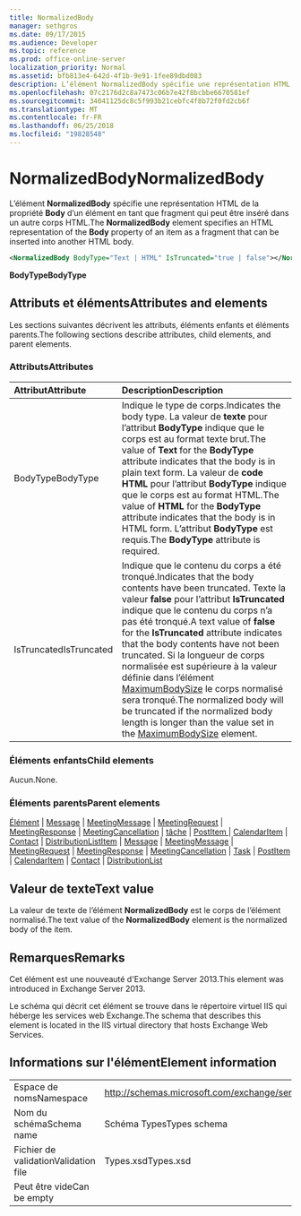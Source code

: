 ```yaml
---
title: NormalizedBody
manager: sethgros
ms.date: 09/17/2015
ms.audience: Developer
ms.topic: reference
ms.prod: office-online-server
localization_priority: Normal
ms.assetid: bfb813e4-642d-4f1b-9e91-1fee89dbd083
description: L’élément NormalizedBody spécifie une représentation HTML de la propriété Body d’un élément en tant que fragment qui peut être inséré dans un autre corps HTML.
ms.openlocfilehash: 07c2176d2c8a7473c06b7e42f8bcbbe6670581ef
ms.sourcegitcommit: 34041125dc8c5f993b21cebfc4f8b72f0fd2cb6f
ms.translationtype: MT
ms.contentlocale: fr-FR
ms.lasthandoff: 06/25/2018
ms.locfileid: "19828548"
---
```

# <a name="normalizedbody"></a><span data-ttu-id="0f710-103">NormalizedBody</span><span class="sxs-lookup"><span data-stu-id="0f710-103">NormalizedBody</span></span>

<span data-ttu-id="0f710-104">L’élément **NormalizedBody** spécifie une représentation HTML de la propriété **Body** d’un élément en tant que fragment qui peut être inséré dans un autre corps HTML.</span><span class="sxs-lookup"><span data-stu-id="0f710-104">The **NormalizedBody** element specifies an HTML representation of the **Body** property of an item as a fragment that can be inserted into another HTML body.</span></span> 
  
```XML
<NormalizedBody BodyType="Text | HTML" IsTruncated="true | false"></NormalizedBody>
```

 <span data-ttu-id="0f710-105">**BodyType**</span><span class="sxs-lookup"><span data-stu-id="0f710-105">**BodyType**</span></span>
## <a name="attributes-and-elements"></a><span data-ttu-id="0f710-106">Attributs et éléments</span><span class="sxs-lookup"><span data-stu-id="0f710-106">Attributes and elements</span></span>

<span data-ttu-id="0f710-107">Les sections suivantes décrivent les attributs, éléments enfants et éléments parents.</span><span class="sxs-lookup"><span data-stu-id="0f710-107">The following sections describe attributes, child elements, and parent elements.</span></span>
  
### <a name="attributes"></a><span data-ttu-id="0f710-108">Attributs</span><span class="sxs-lookup"><span data-stu-id="0f710-108">Attributes</span></span>

|<span data-ttu-id="0f710-109">**Attribut**</span><span class="sxs-lookup"><span data-stu-id="0f710-109">**Attribute**</span></span>|<span data-ttu-id="0f710-110">**Description**</span><span class="sxs-lookup"><span data-stu-id="0f710-110">**Description**</span></span>|
|:-----|:-----|
|<span data-ttu-id="0f710-111">BodyType</span><span class="sxs-lookup"><span data-stu-id="0f710-111">BodyType</span></span>  <br/> |<span data-ttu-id="0f710-112">Indique le type de corps.</span><span class="sxs-lookup"><span data-stu-id="0f710-112">Indicates the body type.</span></span> <span data-ttu-id="0f710-113">La valeur de **texte** pour l’attribut **BodyType** indique que le corps est au format texte brut.</span><span class="sxs-lookup"><span data-stu-id="0f710-113">The value of **Text** for the **BodyType** attribute indicates that the body is in plain text form.</span></span> <span data-ttu-id="0f710-114">La valeur de **code HTML** pour l’attribut **BodyType** indique que le corps est au format HTML.</span><span class="sxs-lookup"><span data-stu-id="0f710-114">The value of **HTML** for the **BodyType** attribute indicates that the body is in HTML form.</span></span> <span data-ttu-id="0f710-115">L’attribut **BodyType** est requis.</span><span class="sxs-lookup"><span data-stu-id="0f710-115">The **BodyType** attribute is required.</span></span>  <br/> |
|<span data-ttu-id="0f710-116">IsTruncated</span><span class="sxs-lookup"><span data-stu-id="0f710-116">IsTruncated</span></span>  <br/> |<span data-ttu-id="0f710-117">Indique que le contenu du corps a été tronqué.</span><span class="sxs-lookup"><span data-stu-id="0f710-117">Indicates that the body contents have been truncated.</span></span> <span data-ttu-id="0f710-118">Texte la valeur **false** pour l’attribut **IsTruncated** indique que le contenu du corps n’a pas été tronqué.</span><span class="sxs-lookup"><span data-stu-id="0f710-118">A text value of **false** for the **IsTruncated** attribute indicates that the body contents have not been truncated.</span></span> <span data-ttu-id="0f710-119">Si la longueur de corps normalisée est supérieure à la valeur définie dans l’élément [MaximumBodySize](maximumbodysize.md) le corps normalisé sera tronqué.</span><span class="sxs-lookup"><span data-stu-id="0f710-119">The normalized body will be truncated if the normalized body length is longer than the value set in the [MaximumBodySize](maximumbodysize.md) element.</span></span>  <br/> |
   
### <a name="child-elements"></a><span data-ttu-id="0f710-120">Éléments enfants</span><span class="sxs-lookup"><span data-stu-id="0f710-120">Child elements</span></span>

<span data-ttu-id="0f710-121">Aucun.</span><span class="sxs-lookup"><span data-stu-id="0f710-121">None.</span></span>
  
### <a name="parent-elements"></a><span data-ttu-id="0f710-122">Éléments parents</span><span class="sxs-lookup"><span data-stu-id="0f710-122">Parent elements</span></span>

<span data-ttu-id="0f710-123">[Élément](item.md) | [Message](message-ex15websvcsotherref.md) | [MeetingMessage](meetingmessage.md) | [MeetingRequest](meetingrequest.md) | [MeetingResponse](meetingresponse.md) | [MeetingCancellation](meetingcancellation.md) | [tâche](task.md) | [PostItem ](postitem.md)  |  [CalendarItem](calendaritem.md) | [Contact](contact.md) | [DistributionList](distributionlist.md)</span><span class="sxs-lookup"><span data-stu-id="0f710-123">[Item](item.md) | [Message](message-ex15websvcsotherref.md) | [MeetingMessage](meetingmessage.md) | [MeetingRequest](meetingrequest.md) | [MeetingResponse](meetingresponse.md) | [MeetingCancellation](meetingcancellation.md) | [Task](task.md) | [PostItem](postitem.md) | [CalendarItem](calendaritem.md) | [Contact](contact.md) | [DistributionList](distributionlist.md)</span></span>
  
## <a name="text-value"></a><span data-ttu-id="0f710-124">Valeur de texte</span><span class="sxs-lookup"><span data-stu-id="0f710-124">Text value</span></span>

<span data-ttu-id="0f710-125">La valeur de texte de l’élément **NormalizedBody** est le corps de l’élément normalisé.</span><span class="sxs-lookup"><span data-stu-id="0f710-125">The text value of the **NormalizedBody** element is the normalized body of the item.</span></span> 
  
## <a name="remarks"></a><span data-ttu-id="0f710-126">Remarques</span><span class="sxs-lookup"><span data-stu-id="0f710-126">Remarks</span></span>

<span data-ttu-id="0f710-127">Cet élément est une nouveauté d'Exchange Server 2013.</span><span class="sxs-lookup"><span data-stu-id="0f710-127">This element was introduced in Exchange Server 2013.</span></span>
  
<span data-ttu-id="0f710-128">Le schéma qui décrit cet élément se trouve dans le répertoire virtuel IIS qui héberge les services web Exchange.</span><span class="sxs-lookup"><span data-stu-id="0f710-128">The schema that describes this element is located in the IIS virtual directory that hosts Exchange Web Services.</span></span>
  
## <a name="element-information"></a><span data-ttu-id="0f710-129">Informations sur l'élément</span><span class="sxs-lookup"><span data-stu-id="0f710-129">Element information</span></span>

|||
|:-----|:-----|
|<span data-ttu-id="0f710-130">Espace de noms</span><span class="sxs-lookup"><span data-stu-id="0f710-130">Namespace</span></span>  <br/> |http://schemas.microsoft.com/exchange/services/2006/types  <br/> |
|<span data-ttu-id="0f710-131">Nom du schéma</span><span class="sxs-lookup"><span data-stu-id="0f710-131">Schema name</span></span>  <br/> |<span data-ttu-id="0f710-132">Schéma Types</span><span class="sxs-lookup"><span data-stu-id="0f710-132">Types schema</span></span>  <br/> |
|<span data-ttu-id="0f710-133">Fichier de validation</span><span class="sxs-lookup"><span data-stu-id="0f710-133">Validation file</span></span>  <br/> |<span data-ttu-id="0f710-134">Types.xsd</span><span class="sxs-lookup"><span data-stu-id="0f710-134">Types.xsd</span></span>  <br/> |
|<span data-ttu-id="0f710-135">Peut être vide</span><span class="sxs-lookup"><span data-stu-id="0f710-135">Can be empty</span></span>  <br/> ||
   

